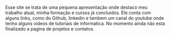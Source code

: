 Esse site se trata de uma pequena apresentação onde destaco meu trabalho atual, minha formação e cursos já concluidos.
Ele conta com alguns links, como do Github, linkedin e tambem um canal do youtube onde tenho alguns videos de tutoriais de informatica.
No momento ainda não esta finalizado a pagina de projetos e contatos.
